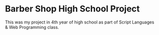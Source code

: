 # Barber Shop High School Project
 This was my project in 4th year of high school as part of Script Languages & Web Programming class. 
